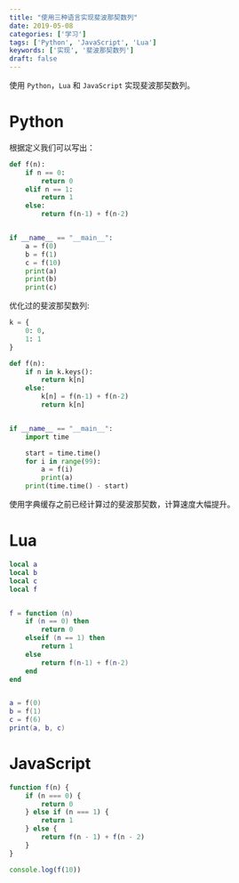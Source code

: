 ```yaml
---
title: "使用三种语言实现斐波那契数列"
date: 2019-05-08
categories: ['学习']
tags: ['Python', 'JavaScript', 'Lua']
keywords: ['实现', '斐波那契数列']
draft: false
---
```


使用 `Python`，`Lua` 和 `JavaScript` 实现斐波那契数列。

<!--more-->

# Python

根据定义我们可以写出：

```python
def f(n):
    if n == 0:
        return 0
    elif n == 1:
        return 1
    else:
        return f(n-1) + f(n-2)


if __name__ == "__main__":
    a = f(0)
    b = f(1)
    c = f(10)
    print(a)
    print(b)
    print(c)
```

优化过的斐波那契数列:

```python
k = {
    0: 0,
    1: 1
}

def f(n):
    if n in k.keys():
        return k[n]
    else:
        k[n] = f(n-1) + f(n-2)
        return k[n]


if __name__ == "__main__":
    import time

    start = time.time()
    for i in range(99):
        a = f(i)
        print(a)
    print(time.time() - start)
```

使用字典缓存之前已经计算过的斐波那契数，计算速度大幅提升。

# Lua

```lua
local a
local b
local c
local f


f = function (n)
    if (n == 0) then
        return 0
    elseif (n == 1) then
        return 1
    else
        return f(n-1) + f(n-2)
    end
end


a = f(0)
b = f(1)
c = f(6)
print(a, b, c)
```



# JavaScript

```javascript
function f(n) {
    if (n === 0) {
        return 0
    } else if (n === 1) {
        return 1
    } else {
        return f(n - 1) + f(n - 2)
    }
}

console.log(f(10))
```